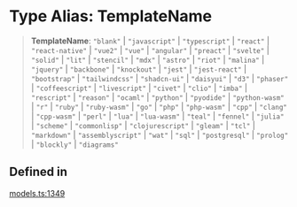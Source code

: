 # Type Alias: TemplateName

> **TemplateName**: `"blank"` \| `"javascript"` \| `"typescript"` \| `"react"` \| `"react-native"` \| `"vue2"` \| `"vue"` \| `"angular"` \| `"preact"` \| `"svelte"` \| `"solid"` \| `"lit"` \| `"stencil"` \| `"mdx"` \| `"astro"` \| `"riot"` \| `"malina"` \| `"jquery"` \| `"backbone"` \| `"knockout"` \| `"jest"` \| `"jest-react"` \| `"bootstrap"` \| `"tailwindcss"` \| `"shadcn-ui"` \| `"daisyui"` \| `"d3"` \| `"phaser"` \| `"coffeescript"` \| `"livescript"` \| `"civet"` \| `"clio"` \| `"imba"` \| `"rescript"` \| `"reason"` \| `"ocaml"` \| `"python"` \| `"pyodide"` \| `"python-wasm"` \| `"r"` \| `"ruby"` \| `"ruby-wasm"` \| `"go"` \| `"php"` \| `"php-wasm"` \| `"cpp"` \| `"clang"` \| `"cpp-wasm"` \| `"perl"` \| `"lua"` \| `"lua-wasm"` \| `"teal"` \| `"fennel"` \| `"julia"` \| `"scheme"` \| `"commonlisp"` \| `"clojurescript"` \| `"gleam"` \| `"tcl"` \| `"markdown"` \| `"assemblyscript"` \| `"wat"` \| `"sql"` \| `"postgresql"` \| `"prolog"` \| `"blockly"` \| `"diagrams"`

## Defined in

[models.ts:1349](https://github.com/live-codes/livecodes/blob/74dabade5b38ddc0aa3c7fcab9dac740d9af1548/src/sdk/models.ts#L1349)